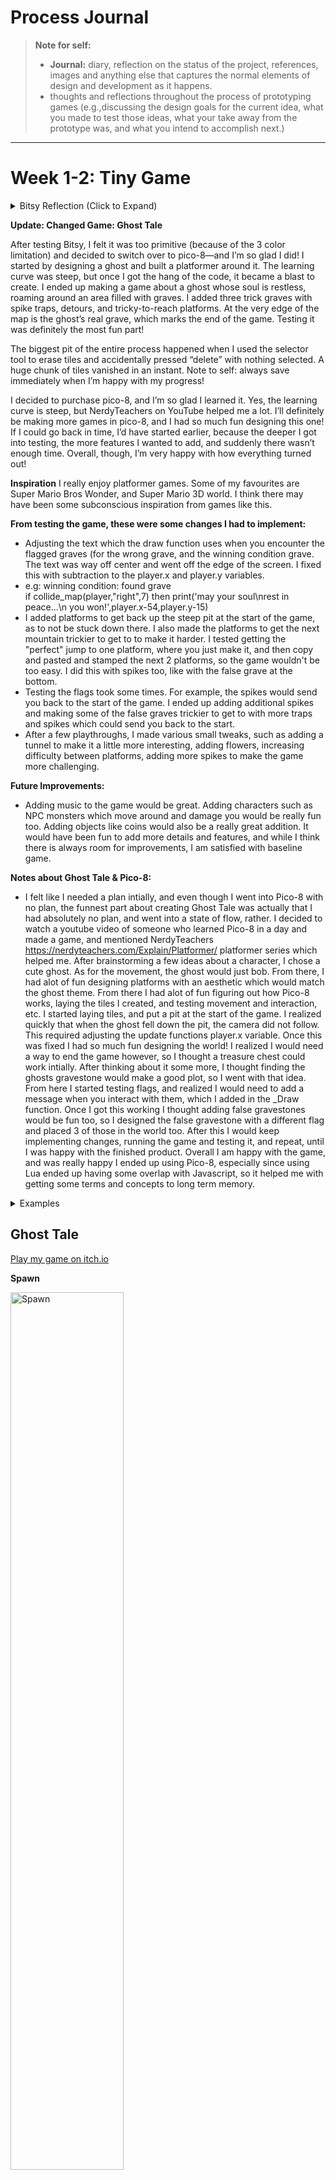 
# Process Journal

> **Note for self:**
>- **Journal:** diary, reflection on the status of the project, references, images and anything else that captures the normal elements of design and development as it happens.
>- thoughts and reflections throughout the process of prototyping games (e.g.,discussing the design goals for the current idea, what you made to test those ideas, what your take away from the prototype was, and what you intend to accomplish next.) 

---

# Week 1-2: Tiny Game


<details>
<summary> Bitsy Reflection (Click to Expand)</summary>
	
   After reflecting, and playing various inspiring Bitsy games, I have narrowed my focus to a Bitsy game. I like the dialogue, and simplistic art style. 

   The scene is at the shore. A raven sits there. An orca resides in the water. The characters journey is about finding guidance and comfort in nature at the shore, as they drift on their way to finding their purpose. 
   
   Rather than going to different rooms, the player walks along the beach in the same scene, collecting items along the beach. As the player collects various different items along the beach, the dialogue progresses, revealing the characters internal journey.

   Characters: 
   - Orca: Wise, mysterious. Knows the ancient, deep, mysterious wisdom of the ocean. Deep, like the ocean. The orca ocassionaly and majestically surfaces. Truly a sight to see when he surfaces, he spouts grand wisdom, before he returns to his pod.
   - Raven: the Trickster: May act as a guide. Sharp and confrontational in nature, in contrast with the orca. Vapid, like the air. The Raven croaks and caws, and flaps it's wings around.

   Items: 
   - Driftwood: May reveal objects, perhaps carvings, for the player to see. Maybe even symbolic of people.
   - Sea glass: Symbolizes transformation. Even from the roughest of seas, can bring a beautiful gem.
   - Shell: Triggers a childhood memory, about simpler times.
   - Fishing net: 

**Notes about Testing Bitsy:**
- I really liked the dialogue and simplicity with Bitsy. I spent a decent amount of time trying to figure out how to use it, seeing if I could add more than 3 colors into the color palette with the code. After I decided 3 colors wouldn't work (and a youtuber who confirmed I should infact stop) for my idea I decided to try Pico-8. I felt like I had a solid plan with my original idea. It was supposed to be a relatively fast game but have impactful dialogue about changes in life. From the games I tested in Bitsy, my favourite part about them is how impactful they can be, from this perspective. 
- Favourite Bitsy Games I tested:
  
https://zenzoa.itch.io/wandering-home

https://le-onionboi.itch.io/spoons

https://lolabug.itch.io/no-longer-human

</details>

**Update: Changed Game: Ghost Tale**

After testing Bitsy, I felt it was too primitive (because of the 3 color limitation) and decided to switch over to pico-8—and I’m so glad I did! I started by designing a ghost and built a platformer around it. The learning curve was steep, but once I got the hang of the code, it became a blast to create. I ended up making a game about a ghost whose soul is restless, roaming around an area filled with graves. I added three trick graves with spike traps, detours, and tricky-to-reach platforms. At the very edge of the map is the ghost’s real grave, which marks the end of the game. Testing it was definitely the most fun part!

The biggest pit of the entire process happened when I used the selector tool to erase tiles and accidentally pressed “delete” with nothing selected. A huge chunk of tiles vanished in an instant. Note to self: always save immediately when I’m happy with my progress!

I decided to purchase pico-8, and I’m so glad I learned it. Yes, the learning curve is steep, but NerdyTeachers on YouTube helped me a lot. I’ll definitely be making more games in pico-8, and I had so much fun designing this one! If I could go back in time, I’d have started earlier, because the deeper I got into testing, the more features I wanted to add, and suddenly there wasn’t enough time. Overall, though, I’m very happy with how everything turned out!

**Inspiration**
I really enjoy platformer games. Some of my favourites are Super Mario Bros Wonder, and Super Mario 3D world. I think there may have been some subconscious inspiration from games like this.

**From testing the game, these were some changes I had to implement:**
- Adjusting the text which the draw function uses when you encounter the flagged graves (for the wrong grave, and the winning condition grave. The text was way off center and went off the edge of the screen. I fixed this with subtraction to the player.x and player.y variables.
- e.g: winning condition: found grave  
	if collide_map(player,"right",7) then
			print('may your soul\nrest in peace...\n   you won!',player.x-54,player.y-15)
- I added platforms to get back up the steep pit at the start of the game, as to not be stuck down there. I also made the platforms to get the next mountain trickier to get to to make it harder. I tested getting the "perfect" jump to one platform, where you just make it, and then copy and pasted and stamped the next 2 platforms, so the game wouldn't be too easy. I did this with spikes too, like with the false grave at the bottom.
- Testing the flags took some times. For example, the spikes would send you back to the start of the game. I ended up adding additional spikes and making some of the false graves trickier to get to with more traps and spikes which could send you back to the start.
- After a few playthroughs, I made various small tweaks, such as adding a tunnel to make it a little more interesting, adding flowers, increasing difficulty between platforms, adding more spikes to make the game more challenging.

**Future Improvements:**
- Adding music to the game would be great. Adding characters such as NPC monsters which move around and damage you would be really fun too. Adding objects like coins would also be a really great addition. It would have been fun to add more details and features, and while I think there is always room for improvements, I am satisfied with baseline game. 

**Notes about Ghost Tale & Pico-8:**
- I felt like I needed a plan intially, and even though I went into Pico-8 with no plan, the funnest part about creating Ghost Tale was actually that I had absolutely no plan, and went into a state of flow, rather. I decided to watch a youtube video of someone who learned Pico-8 in a day and made a game, and mentioned NerdyTeachers https://nerdyteachers.com/Explain/Platformer/ platformer series which helped me. After brainstorming a few ideas about a character, I chose a cute ghost. As for the movement, the ghost would just bob. From there, I had alot of fun designing platforms with an aesthetic which would match the ghost theme. From there I had alot of fun figuring out how Pico-8 works, laying the tiles I created, and testing movement and interaction, etc. I started laying tiles, and put a pit at the start of the game. I realized quickly that when the ghost fell down the pit, the camera did not follow. This required adjusting the update functions player.x variable. Once this was fixed I had so much fun designing the world! I realized I would need a way to end the game however, so I thought a treasure chest could work intially. After thinking about it some more, I thought finding the ghosts gravestone would make a good plot, so I went with that idea. From here I started testing flags, and realized I would need to add a message when you interact with them, which I added in the _Draw function. Once I got this working I thought adding false gravestones would be fun too, so I designed the false gravestone with a different flag and placed 3 of those in the world too. After this I would keep implementing changes, running the game and testing it, and repeat, until I was happy with the finished product. Overall I am happy with the game, and was really happy I ended up using Pico-8, especially since using Lua ended up having some overlap with Javascript, so it helped me with getting some terms and concepts to long term memory.

<details>
<summary> Examples</summary>

- e.g: Camera 
	
		cam_x=player.x-64+(player.w/2)
		if cam_x<map_start then
					cam_x=map_start
		end
		if cam_x>map_end-128 then
					cam_x=map_end-128
		end
		camera(cam_x,player.y-64)
		end
	
- e.g: Gravestone Win Condition Flag 

		function _draw()
			cls()
			map(0,0)
			spr(player.sp,player.x,player.y,1,1,player.flp) 
			
			print('your soul wanders restlessly \n you must find your grave',124,54)
			print('press x to jump',30,82)
	
</details>

## Ghost Tale

[Play my game on itch.io](https://xaynia.itch.io/ghost-tale)

**Spawn** 

<img src="https://github.com/xaynia/CART-315/blob/main/Process/Images/GhostTale-TinyGame/Spawn.gif?raw=true" alt="Spawn" width="60%" />

**Platforms** 

<img src="https://github.com/xaynia/CART-315/blob/main/Process/Images/GhostTale-TinyGame/Platforms.gif?raw=true" alt="Platforms" width="60%" />
<img src="https://github.com/xaynia/CART-315/blob/main/Process/Images/GhostTale-TinyGame/Platforms2.gif?raw=true" alt="Platforms 2" width="60%" />

**Respawn on Death** 

<img src="https://github.com/xaynia/CART-315/blob/main/Process/Images/GhostTale-TinyGame/Death.gif?raw=true" alt="Death Animation" width="60%" />

<details>
<summary> More gifs </summary>

**False Grave** 

<img src="https://github.com/xaynia/CART-315/blob/main/Process/Images/GhostTale-TinyGame/False-grave.gif?raw=true" alt="False Grave" width="60%" /> 

**Win** 

<img src="https://github.com/xaynia/CART-315/blob/main/Process/Images/GhostTale-TinyGame/Win.gif?raw=true" alt="Win" width="60%" />`

[More: Github Image Folder](https://github.com/xaynia/CART-315/tree/main/Process/Images/GhostTale-TinyGame)

</details>

# Week 3
>Note: I emailed you about this week.

# Week 4
This week, I focused on setting up my development environment (Rider and Unity), organizing my GitHub repository, and diving into the [Unity Essentials](https://learn.unity.com/pathway/unity-essentials) pathway on Unity Learn. I logged **15 hours** of work (tracked via Toggl) which included:

- Installing and configuring Rider and Unity  
- Reviewing Unity basics through tutorials and reading documentation  
- Consolidating notes and references from the tutorials  
- Committing tutorial progress to GitHub under a new `Tutorials` folder  

These foundational steps have helped me feel more comfortable and confident using Unity. My next goal is to apply everything I’ve learned by starting a new prototype and brainstorming my own game ideas.

## What I Accomplished

1. **Fixed Github Repository**  
   - Fixed GitHub repository, pushed tutorial progress according to MDM guidelines (each commit includes a brief message and reflection).  
   - Configured Rider with Unity for scripting in C#.  
   - All tutorial work is safely pushed to GitHub in a dedicated tutorials folder within projects folder.

2. **Unity Learn:** [Essentials Pathway](https://learn.unity.com/pathway/unity-essentials%29)
   - **Editor Essentials**  
   - **3D Essentials**  
   - **Audio Essentials**  
   - **Programming Essentials**  

   Each mission took roughly two hours, and I worked step-by-step through videos and instructions. These covered scene navigation, prefab creation, physics materials, audio sources/listeners, basic scripting (C#), and more. Completing these has given me a solid grasp of the Unity Editor’s core concepts.


**Just a few of the [photos (link to Github photos folder)](https://github.com/xaynia/CART-315/tree/main/Process/Images/W4) I documented:**
   ![Ball-ramp-test-collison](https://raw.githubusercontent.com/xaynia/CART-315/main/Process/Images/W4/Ball-ramp-test-collison.png)

### Creating a horse mural:
![Mural-before](https://raw.githubusercontent.com/xaynia/CART-315/main/Process/Images/W4/Mural-before.png)

![Mural-after](https://raw.githubusercontent.com/xaynia/CART-315/main/Process/Images/W4/Mural-after.png)

### Finding hidden numbers for Unity's launch year, and getting fireworks:
![Hidden-number-0](https://raw.githubusercontent.com/xaynia/CART-315/main/Process/Images/W4/Hidden-number-0.png)

![Hidden-number](https://raw.githubusercontent.com/xaynia/CART-315/main/Process/Images/W4/Hidden-number.png)

![Fireworks](https://raw.githubusercontent.com/xaynia/CART-315/main/Process/Images/W4/Fireworks.png)


4. **Notes & References**  
   - **[Compiled detailed study notes](https://docs.google.com/document/d/19Ob0PXCKj5om9A9qJfeEV1U9GgErxdfeat1Ouwohhno/edit?usp=sharing)** (with screenshots) in a separate Google Doc. Because of the volume of images and formatting, I decided not to include them _directly_ in my GitHub process journal, but linked to this doc for reference.  
   - These notes include step-by-step instructions for Unity basics like game objects, materials, collisions, physics, and audio.
   - The notes include highlights from tutorials and much more photos as well.
   - Creating these notes will be cumulative – they help me consolidate information.

5. **Toggl Track Time Logged**  
   - Spent a total of **15 hours** on setup, tutorials, reading, and documentation for this week.

## Reflections

- **MDM Framework:** While most of my commits so far are tutorial-based, I’m practicing good habits by writing short reflections in each commit message. Even though these were guided by Unity’s lessons rather than my own design decisions, it’s good practice to capture what I learned and why it’s relevant.  
- **Comfort Level:** I feel more at home in the Unity interface now— I think getting over this inital hump was the biggest challenge. I feel particularly much more at ease navigating unity (e.g., using the scene view, using transform tools, and setting up basic scripts in Rider). The tutorials were very thorough and gave me plenty of hands-on practice, helping me feel confident navigating in Unity.  
- **Challenges & Insights:**  
	 - Navigating Rider remains something I need to get used to. I think more practice will definitely help!
  - Some tutorials can feel long, especially with the long hours I put into catching up, however the repetition helped solidify my understanding. Despite this, I will say, that learning the many nuances of the Editor (e.g., global vs. local coordinates, pivot vs. center modes) was very fun. 
 

## Next Steps

1. **Prototype Brainstorming**  
   - Begin brainstorming on a small unique game concept to apply these new skills.  
   - Narrow down a simple mechanic or theme to implement first—something I can build, test, and iterate on.
   - Start implementing weekly class content into a prototype.

2. **Rapid Prototyping & Iteration**  
   - Implement MDM framework more intentionally as I start my own project. For each “design move,” I’ll commit with a short reflection about my intent, changes, and next steps.  
   - Conduct quick playtests (even if it’s just me or a friend) to inform how I tweak gameplay mechanics.

3. **Add to the Process Journal**  
   - Continue writing weekly entries like this one.  
   - Potentially integrate a short “artist’s statement” or “manifesto” to clarify my game’s core idea once I have it.  

## Highlights
- **Repository:** Fully set up with a clear folder structure
- **Tools:** Rider + Unity successfully configured (no more environment issues).  
- **Unity Essentials Missions Completed:**  
  - Editor Essentials  
  - 3D Essentials  
  - Audio Essentials  
  - Programming Essentials  
- **Notes/Reference:** Created a robust reference document [Google Doc](https://docs.google.com/document/d/19Ob0PXCKj5om9A9qJfeEV1U9GgErxdfeat1Ouwohhno/edit?usp=sharing) with screenshots and detailed steps.  
- **Hours Logged:** 15 hours this week.  
- **Ready to Apply:** Confident with Unity’s interface and excited to brainstorm and build my first prototype. My goal is to start implementing weekly class content into a prototype.


# Week 5: Feb 13
**Exploration Prototype 3 – Design Journal**

![Single Sphere](https://github.com/xaynia/CART-315/blob/main/Process/Images/W5_ExplorationPrototype3/Single-sphere.png)

I set out to recreate the magical feeling of Summit One Vanderbilt’s mirrored room, where spheres float around and visitors can interact with them. My idea was to spawn metallic spheres from above, have them land on a plane, and allow the player to walk among them. I added a FallingSphere prefab with physics, a Spawner script to make it rain spheres, and a simple WASD/mouse-look controller so I could freely explore the scene. Initially, the spheres vanished too quickly because of scale-shrinking code, so I removed that logic to let them remain visible and behave more like rain. When the plane was too small, I felt overwhelmed by spheres “drowning” the player, so I enlarged the plane for a better sense of space.

I also experimented with **singleton** usage to manage and track all the spawned spheres. While testing collisions, I ran into the frustrating problem of spheres either knocking the player over or passing through the ground when set to “Is Trigger.” After multiple attempts (including placing triggers on the spheres themselves), I eventually found that adding a **trigger collider** to the player worked best—allowing the spheres to collide normally with the ground but not shove the player around. Although I never fully got the spheres to disappear upon touching the player in this prototype, I tested two different collision setups (on the sphere vs. on the player) and learned a lot about Unity’s physics layers, triggers, and the basics of singletons.

Overall, I spent around **8 hours** coding and refining collisions, plus about **3 hours and 20 minutes** reading and note-taking (tracked via Toggl Track), which I [uploaded to GitHub](https://github.com/xaynia/CART-315/blob/main/Process/Images/Notes/Week%205%20Book%20Notes.pdf). My next goals are to add more bounciness to the spheres, let the player interact with them more (like bouncing them around), and possibly implement a scoring system to further encourage engagement. Despite the challenges, the prototype now successfully spawns an endless “rain” of spheres inspired by Summit One Vanderbilt, and I have a much better grasp on how to combine singletons, colliders, and triggers for future projects.

![Falling Spheres](https://github.com/xaynia/CART-315/blob/main/Process/Images/W5_ExplorationPrototype3/FallingSpheres.png)

![Falling Sphere Prefab](https://github.com/xaynia/CART-315/blob/main/Process/Images/W5_ExplorationPrototype3/FallingSphere.png)

## Reflection
This felt like my first time using Unity without "training wheels" (i.e.: practicing Unity Learn tutorials, reading about Unity, or taking notes), which made starting my first Unity project from scratch both overwhelming and relieving (to finally be practicing what I have learned) at the same time.  

I met my goal of starting a prototype this week! I am very happy about that. Tracking my time in Toggltrack has been very helpful for me to figure out how to have a better week the next week, as well as manage my time. I feel like I am getting better at navigating Github, and Rider, and Unity too – even if it feels overwhelming at times (mainly because of how much there is to know in Unity before you even use it).

Currently I'm trying to find the right balance between learning and practicing in Unity. I plan to keep sprinkling in more guided Unity Learn tutorials (scripting and smaller game tutorials, currently), because they help me feel more comfortable using Unity. And I also plan to start start working on my weekly prototypes earlier in the week too. I think learning and practicing in Unity is exactly what I need to be doing before I can come up with a concrete idea for my final project – but I do plan on starting to checkout more Youtube videos to get ideas flowing too. 


## Key Accomplishments & Notes

### Spawner & Prefab Setup
- Created a **Spawner** script that instantiates `FallingSphere` prefabs from above.  
- Added a player character with movement and camera look, improving immersion.

### Collision Challenges & Solutions
- Initially, spheres shrank too quickly or knocked the player over.
- Experimented with triggers on spheres (they passed through the ground).
- **Final fix**: a trigger collider on the player that would remove spheres on contact, while they still collided with the floor.

### Singleton Exploration
- Implemented a singleton to manage the sphere list and removal.
- Encountered collider issues unrelated to the singleton itself, but learned how to globally track and destroy spheres via a single manager.

### Time Logged
- ~8 hours on scripting, testing, and collision troubleshooting.
- ~3 hours of reading/documentation, posted to GitHub.

### Prototype Potential Next Steps
- Increase sphere bounciness and add more interactivity (possibly a scoring mechanic).
- Continue refining player interactions—pushing or bouncing the spheres.

## References
- [Notes](https://github.com/xaynia/CART-315/blob/main/Process/Images/Notes/Week%205%20Book%20Notes.pdf)
- [Single Sphere](https://github.com/xaynia/CART-315/blob/main/Process/Images/W5_ExplorationPrototype3/Single-sphere.png)  
- [Falling Spheres](https://github.com/xaynia/CART-315/blob/main/Process/Images/W5_ExplorationPrototype3/FallingSpheres.png)  
- [Falling Sphere Prefab](https://github.com/xaynia/CART-315/blob/main/Process/Images/W5_ExplorationPrototype3/FallingSphere.png)
- [Github Images and Notes Log](https://github.com/xaynia/CART-315/tree/main/Process/Images)  

# Week 6:  Feb 20 | *Exploration Prototype 4 (Continuation)*

> ## What Changed This Week
>- Fixed the **trigger collision issue** (the spheres not disappearing on player contact), by adding the correct tag `FallingSphere` (to sphere prefab being spawned) that `PlayerTriggerZone`  script was looking for.
>- Added a `score` variable to the Spawner (singleton): increases score when player contacts spheres
>- Created a TextMeshPro UI display for the score


### Debugged Singleton Logic: Spheres Now Disappear on Player Contact
Picking up from last time, I investigated why the spawned spheres wouldn’t disappear upon player contact. I discovered the issue: the sphere prefabs which were being spawned were missing a necessary tag that the `PlayerTriggerZone` script was checking for (missing tag: `FallingSphere`).

```csharp
public class PlayerTriggerZone : MonoBehaviour
{
    private void OnTriggerEnter(Collider other)
    {
        if (other.CompareTag("FallingSphere"))
        {
            if (Spawner.instance != null)
            {
                Spawner.instance.RemoveSphere(other.gameObject);
            }
            else
            {
                Destroy(other.gameObject);
            }
        }
    }
}
```

Once I added the correct tag, `PlayerTriggerZone` script checks for the sphere’s tag, then it calls `Spawner.instance.RemoveSphere` (from `Spawner` Singleton script) to remove and destroy the sphere whenever the player collides with it.
![Singleton Logic: Player Contact Makes Spawned Sphere Disappear](https://raw.githubusercontent.com/xaynia/CART-315/main/Process/Images/W6_ExplorationPrototype4/SingletonLogicDebug-SpheresDissapearonPlayerContact.gif)

### Added Score in Singleton Spawner and Score UI (TextMeshPro)
Using the same newly working logic, I introduced a `score` variable to the `Spawner` singleton script. Whenever `RemoveSphere` is called (i.e., when a sphere is collected by the player), the score increases by one.

To display the score, I created a UI Canvas with a child TextMeshPro UI object. I then added a `ScoreDisplay` script
```csharp 
using System.Collections;  
using System.Collections.Generic;  
using UnityEngine;  
using TMPro;  
  
// Score Display Script
public class ScoreDisplay : MonoBehaviour {  
  public TextMeshProUGUI scoreText;  
  
  void Update() {  
  //  Show the current score (Spheres player collides with [from the Spawner])  
  scoreText.text = "Score: " + Spawner.instance.score;  
 }}
```
to the child, and in the inspector dragged the TextMeshPro component onto the script's scoreText field. This script references `Spawner.instance.score` to show the current score on the screen.

![Score UI](https://raw.githubusercontent.com/xaynia/CART-315/main/Process/Images/W6_ExplorationPrototype4/ScoreUI.gif)
I adjusted child Y position settings, max/min size, alignment, and position to be small in the top left corner. I set parent render mode to overlay too.
![Resized Score UI](https://raw.githubusercontent.com/xaynia/CART-315/main/Process/Images/W6_ExplorationPrototype4/SmallerScoreUI.gif)

## Challenges (Troubleshooting)

### Adding TextMeshPro UI

I spent about an hour fixing the hot-pink text issue in TextMeshPro. This happened because I added the UI code to the Score GameObject in play mode, and missed a notification from Unity to download the TMP Essential Resources. so once I realized I needed this, first, I manually imported them TMP resources in Unity.
![Debugging UI](https://raw.githubusercontent.com/xaynia/CART-315/main/Process/Images/W6_ExplorationPrototype4/Debugging.png)
 Then, I changed the font asset and material preset for `TMP_SubMeshUI` components to **LiberationSans SDF** and **Unity Atlas Material**, which solved the problem
![Score UI](https://raw.githubusercontent.com/xaynia/CART-315/main/Process/Images/W6_ExplorationPrototype4/ScoreUI.gif)


 ### Rider: Push Error
After I finally got everything working and tested the UI, I pushed everything in Rider (the changes and a few hundred of the new TextMeshPro  files), Rider sent a notification to authorize Github again in the browser which I accidentally closed, and then I got the error.
 
	 error: RPC failed; HTTP 400 curl 22 The requested URL returned error: 400 send-pack: unexpected disconnect while reading sideband packet.

 I spent another hour *attempting* to troubleshoot the error in Rider, and Github Desktop (I tried reauthorizing Github, undoing the changes, trying to push them (because nothing was actually pushed), etc).

After coming back to it the next day and [looking up the issue online](https://stackoverflow.com/questions/77856025/git-error-rpc-failed-http-400-curl-22-the-requested-url-returned-error-400-se), I fixed by increasing the buffer size with:

	git config http.postBuffer 524288000

Then I re-attempted the push. I also added a `.gitignore` to exclude some TextMeshPro example resources.

### Perfectionism and/or Time Blindness?
I logged **22 hours this week** in TogglTrack (Monday–Wednesday). Yet despite putting in a lot of time, I feel like I haven’t accomplished as much as I’d hoped. I suspect perfectionism and/or maybe time blindness are making tasks take longer. I’m trying to balance my desire to produce high-quality work with the reality that programming can be time-consuming—and more so when I’m still in the early stages of learning, while learning two programming languages at once.

### Balancing Unity Progress and Documentation
I also find I’m spending a considerable chunk of my time creating journal entries to document what I’m doing. This may be due to perfectionism, but I'm feeling spread thin.  I also need to focus on making real progress in Unity, researching game ideas, and practicing new scripting concepts. I’m still trying to find a happy medium between documenting everything and keeping a good development pace. 

## Reflection
Debugging the UI took longer than expected, mainly because I was juggling multiple scripts and couldn’t pinpoint the problem. It turned out to be a small oversight—missing the proper tag. Even so, it took me about an hour to trace that down.

Troubleshooting the Rider push error also took a long time. In hindsight I spent alot of time blindly trying to fix the problem and I should have looked it up sooner. I'm still not entirely sure if the TextMeshPro files caused the error, or if closing Github authorization popup tab during the push caused the error, but I assume it's the former.

Despite the challenge, I feel more organized this week. I started earlier, kept track of my time, and wrote my journal as I went along. This consistent workflow makes me feel like I’m finally getting into a programmer’s mindset.

I also discovered _Gifski_, a Mac app that converts videos into GIFs, making my documentation more visual. Additionally, I’ve been using _StackEdit_ for Markdown writing, which helps me preview changes in real time (though it lacks custom commit messages) – It's really helping me learn markdown well.

### Goals:
My main goal since the last prototype was to finish what I started (to fix the trigger collision logic), which I accomplished. Building on this, I also added a score system with UI to track how many spheres the player collects.

### What I learned:
1.  How to add TextMeshPro UI to track score.
2.  To always check Rider for warning notifications (that’s how I discovered a missing `<tag>`).
3.  Be careful when pushing big file libraries (they may cause Github can cause errors—.gitignore is essential.)

### Accomplishments: Success?:
On one hand, I’m happy to have achieved my goal of fixing the trigger collision and adding a score system—those were my main technical objectives. On the other hand, I still feel like I should be doing more in Unity itself. So, while the outcome is good, I do feel overwhelmed and wish I had more tangible progress in Unity. Given that programming is new to me (and I'm learning two languages concurrently). However, I keep reminding myself learning learning to code takes time.

### Future Exploration:
Now that I have the score system and sphere spawner working, I think it would be fun to turn the prototype into a game of soccer or baseball to keep exploring. Maybe with other NPC characters too.

Another idea would be build a skyscraper and mirrored/glass room like the original idea.

I want to begin experimenting with multiple scenes, and start  building an environment so I can start adding special objects (like I mentioned in bonus entry) too. And then also and start exploring player customization or abilities.

Eventually, I’d love to implement a magical mechanic that maybe ties into the abilities. Even though it feels far off, I’m excited by the idea of adding magic powers, spells, or elemental effects to the gameplay (I'm inspired by Eldin Ring too).

## Resources
- [Link to Project Folder (Continuation of Last Week’s Prototype 3)](https://github.com/xaynia/CART-315/tree/main/Projects/ExplorationPrototype3) 
- [Week 6 Image Log](https://github.com/xaynia/CART-315/tree/main/Process/Images/W6_ExplorationPrototype4)

# Week 6: Extra Credit Game Analysis: 

> **Game Analysis:**
> Find a game that you know well or are intrigued by. 
> What decisions have the designers made that cause the game to be interesting? 
> Where have they failed? Think mechanically rather than thematically.
>  What ideas/methods/techniques do you think you could borrow for future projects?

 ### *Zelda Tears of The Kingdom* (TOTK)
 
##  Interesting Design Decisions

#### Link's Abilities:
Link has several abilities, each earned during a shrine. These abilities allow you to manipulate objects, affecting the way you can interact with the game.

- **Ultrahand:** move/rotate/bind objects
	- bind multiple objects (up to 21) together to create new objects 
		- bind zonai devices with objects to create vehicles, flying devices
- **Fuse:** combine objects to create new items
	- combine weapons/shields with materials in the world
- **Recall:** allows you to reverse an objects movement in time.
- **Ascend:** allows link to travel through solid ceilings above him

These abilities open up a new realm of creative possibilities. They’re interesting because they let players choose *how* to tackle puzzles and combat, encouraging inventive solutions. 

For example:
- Reach areas you normally couldn’t by combining Recall, Ascend, and Ultrahand.
- Use Ultrahand in combat (e.g: dropping boulders on enemies). You can move multiple items at once too.
- Fuse allows you create a range of special weapons/shields/arrows
	- e.g: 
		- fuse an icicle with a weapon/shield to create a freezing weapon (i.e., freeze enemies)
		- freeze monster parts (shows fuse attack power) with weapon to create strong weapon 
		- fuse inventory item to arrow when shooting arrow
			- e.g:
				- bomb flower + arrow = bomb arrow
				- fire fruit + arrow = flaming arrow

### Physics
What makes these abilities so special is how they interact and change the physics of objects. This interplay is central to the entire game (exploring, combat puzzles, etc). For instance, the game’s physics engine treats every fused item or Zonai device as a physical object with its own weight, collision, and momentum—so when you bind them together, the physics engine tries to simulate them realistically. This enables players to experiment with a sense that anything could work if they find the right combination or angle, which not only fuels creativity but also solutions to challenges.

## Design Fails
### Overly Exploitable Ability Physics: 
The game’s physics engine and abilities create endless possibilities. Vehicles and flying devices made from Zonai devices are intended to be limited by Zonai battery. However, because you can combine almost anything, it’s common to see vehicles **modified** in ways the developers never intended.

**Examples:**

**e.g: No Battery Infinite Flight Aircraft**  
I found (one of many examples on [Youtube](https://www.youtube.com/watch?v=7uzDn_20oiE&t=10s)) this build which does this to create this exploit:
>- **Fuse** a Flux Construct I block part to your shield/weapon (you don't even need to defeat it, you can just attack it, and fuse his part)
>- **Fuse** a propeller (from *Turbine Power* Shrine) to your shield/weapon. 
>- Then go to Peilison in Tarrey Town, an NPC you can pay to **unfuse** them. 
>- Then you can use **ultrahand** to bind the parts together to create the build 
>- Also needed: speark-like weapon (e.g. pitchfork), and a Zonai steering stick (uses no Zonai power)

This exploit bypasses the limit (Zonai power, and intended flying devices) created by the game entirely. And by fusing and unfusing items, players can gain access to building blocks they weren't intended to use to build. Since it completely sidesteps the energy-cell system (collecting batteries, managing flight time), core progression elements become moot.

**e.g:  Infinite Battery Exploit with Cooking Pots**
>- When flying with a hot air balloon, you normally lose altitude if the battery depletes. By opening your inventory and using a single-use cooking pot (Zonai item), you effectively reset or recharge your battery, preventing the balloon from dropping.

The original design goal—requiring players to plan battery usage—is undermined when you can simply reset your Zonai energy on demand.

**e.g: Preventing Gliders from Despawning**
>-   If you attach extra fans backward on a glider and mount a steering stick, the glider won’t nosedive or despawn once battery runs out.
>-   It essentially remains functional, letting you fly indefinitely without burning additional resources.

Glider despawning was intended to limit flight duration. This exploit overrides the limitation, which again, makes exploration become trivial.

**e.g: Infinate Heigh Glitch**
>- If you place a stabilizer onto a U-shaped block (from the depths), stand in it, trigger a memory cutscene, and exit. 
>- This can catapult Link high into the sky, effectively creating infinite height gain

This glitch bypasses standard travel mechanics (e.g.: rockets, hot air balloons) which again have limitations. This matters mechanically because it allows players to bypass environmental challenges and achievements (like climbing mountains, or reaching floating islands, etc).

### Unbalanced Arrow Supply/Demand
Arrows are in high demand and can be frustratingly scarce or expensive, prompting repetitive rupee farming methods, or infinate arrow glitches/exploits. 

Arrows are in high demand but can be scarce or expensive, encouraging repetitive rupee farming (e.g., gem farming from Stone Talus spawns) or reliance on infinite-arrow glitches/exploits. The pricing and availability of arrows could perhaps be a design oversight. While the developers likely intended some scarcity, it can feel overly punishing or tedious, driving players to repetitive grinds just to get basic resources.

### Save/Load Abuse: 
Players can save right before a difficult fight and reload repeatedly if they fail, negating many of the intended risks. This design choice removes tension from high stake battles because it removes risk (penalty and losses), and inadvertently reduces difficulty. Some players appreciate it; others see it as diminishing challenge.

## Borrowable Ideas/Methods/Techniques for Future Projects

**The creative abilities and physics truly form a double-edged sword.** On one hand, Link’s expansive toolkit is a huge part of what makes the game so appealing, because there are practically endless possibilities to tackle any situation.

On the other hand, with so much creative freedom, players naturally discover ways to bypass design intent—like building flying vehicles that ignore intended flight-time limits. I can see why TOTK puts restrictions on flying devices, given that real-life aircraft have resource constraints. Meanwhile, other games (like GTA) don’t bother with flight limits (planes needing no fuel), providing a whole different play experience without those concerns.

Still, I’ve got to give props to the players and TOTK for crafting such a robust physics simulation, where everyone can invent and test imaginative creations in ways that even the developers might not have foreseen.

### Player Abilities:
What I would takeaway from TOTK, is the idea of the abilities being something people could only dream of having. I would opt for some different abilities, thinking about guardrails to prevent exploits (e.g: balance them with resource costs or situational limitations)
- Elemental manipulation (player can manipulate fire, air, water, earth, light)
- Teleportation (similar to map teleportation in TOTK)
- Necromancy
- Ability for *character* to fly (defy physics)

### Game Physics Ideas:
- Element interaction
	- e.g: 
		- Ice and fire (and magma when you combine them)
		- Fire melts ice
		- Water can heat/freeze 
		- Food can heat/freeze

### Cooking Mechanic:
I love the cooking mechanic in TOTK. I love how it enables you to explore, gather items, and experiment. The cutscene is wonderful too, and the experience feels very cozy. I do wish, however, there was *more* recipes creations. 

**Some of my favourite aspects of TOTK cooking:**

There are so many **different ways to cook**:
- **Meal:** food ingredients cooked in a pot 
- **Elixir:** critter and monster part cooked in a pot
- **Roast:** food cooked by fire (or extreme heat)
- **Frozen:** food laid on freezing ground
- **Boiled:** egg put in hot spring
- **Fairy Tonic:** fairy + recipe
- **Dubious Food:** minimally restores HP (recipe fail)

And different cooking **effects**:
- **Meal:** restores hearts (HP), special effects
- **Elixir:** restores 2x hearts (HP), special effects
- **Roast:** restores less hearts (HP), but stacks in inventory
- **Frozen:** provides heat resistance
	- can fuse to shield to shield surf
- **Boiled:** egg put in hot spring
- **Fairy Tonic:** restores 2x hearts (HP), prevents dubious recipe

And different **ingredient effects** to cook with:
- **Hearty**
- **Spicy**
- **Chill**
- **Mighty**: increases attack
- Normal

### Object Special Effects:
An overarching theme of cooking and fuse, is **object properties which have effects**. I like the idea of adding special properties to objects in the game (herbs, fruits, gems, etc) that be used (e.g. cooking, to make weapons more powerful) to encourage players to combine items in strategic ways.

## Closing Thoughts
In the end, what I love most about _Tears of the Kingdom_ is its ability to **spark creativity** through abilities and physics—letting you **experiment** and solve challenges in countless ways. This design is definitely a double-edged sword: the same openness that makes the game so fascinating can also lead to players bypassing large chunks of content. Still, I’m blown away by just how expansive and polished the physics system is, even if replicating it on that scale would be tough for most projects. Instead, I’d aim to borrow some of my favorite ideas, like **player abilities, dynamic cooking, objects with special properties, and elemental interactions**—and adapt the abilities with a bit more caution.

# Week 7: Iterative Prototype 1
> Journal about the first stage of your prototyping process. What was your idea? What specific questions where you trying to answer (goals)? Was it a look/feel, role, implementation prototype?What fidelity levels are you dealing with? What did you learn and what are the next steps?

## Idea
Our primary concept is a **defend-the-castle** style game where the player must protect a magical crystal (or orb, etc) from waves of incoming monsters. The core mechanics revolve around spellcasting: the player uses projectiles or spells to repel enemies that spawn at increasing rates. This forms the foundation of our game, and we plan to layer additional features—like varying environments, elemental power-ups, and possibly an inventory system—after we establish the basic combat loop.

### Design Values
1.  **Immersion in a Magical World**: We want players to feel truly embedded in a fantasy realm, experiencing the thrill of spellcasting and defending a sacred artifact.
2.  **Progression & Challenge**: As waves increase in difficulty, the sense of progression is key, offering a rewarding loop for players who successfully upgrade or learn new spells.
3.  **Scalability**: Start with a simple but solid core (castle defense), then scale up with new elements (inventory, environment interactions, elemental powers) if time permits.
4.  **Player Agency**: The player should have multiple spellcasting choices and strategic options (e.g., positioning, resource management) to keep the gameplay engaging and varied.

### Three favourite ideas
1.   **Mini Open-World with Combat & Magic**  
    Inspired by _Zelda: TOTK_ and _Elden Ring_, a small but explorable environment where players can gather resources for spells, interact with NPCs, and fight roaming monsters.
    
2.   **Horde Defense with Elemental Interactions**  
    Waves of enemies approach while the player uses elemental spells (fire, ice, lightning, etc.) that can combine for special effects (e.g., oil + fire = increased burn damage).
    
3.   **Puzzle-Integrated Spellcasting**  
    A puzzle layer in which spell combinations unlock doors or reveal hidden paths—possibly using illusions or invisibility to navigate stealth segments.
    
We ultimately chose to focus on the **horde defense** aspect first, as it offers a clear core challenge and is easier to implement in our initial prototype.

## Goals

First, we aim to get the barebones foundation of our defend-the-castle game working. These steps will let us test the core loop: the player casts spells at waves of monsters trying to destroy the orb.
### Weekly Goals
- [ ]    **Create a Monster GameObject** (basic model/placeholder)
- [ ] **Create a Crystal/Orb GameObject** (the target to defend)
- [ ] **Implement Basic Projectile/Spellcasting**
	- Simple projectile script
	- Collision detection with monsters (could potentially use my previous collision detection script)
- [ ] **Set Up a Simple Wave Spawner** (enemy waves) (could use my spawner script)
	- Very basic AI to move towards the orb
- [ ] **Implement Health & Damage**
	- Monster health/dying on 0 HP
	- Orb health (game over if destroyed)
	- Player health
- [ ]    **Basic UI feedback** (player health, crystal health, score).

Our immediate goal is to validate the core gameplay loop—does defending an object with spell-based combat feel satisfying, challenging, and fun? By testing early, we can confirm whether our combat mechanics are engaging enough to expand upon.

##  Questions We’re Trying to Answer
1.  Can we implement smooth spellcasting mechanics with a basic projectile system in Unity?
2.  Is the pacing of enemy waves balanced for a “defend-the-orb” style challenge to maintain player engagement?
3.  How feasible is it to add additional features (inventory, elemental combos, etc.) later without breaking the core loop? 

### Was it a look/feel, role, or implementation prototype?
This prototype primarily focuses on **implementation**. We are building scripts for monster AI, projectile casting, and object defense to see if our gameplay mechanics work under real conditions. While we do care about some basic aesthetic consistency (a fantasy look/feel), the priority is functional testing over polished visuals.

### Fidelity Levels
**Low- to Mid-Fidelity**: We’re using placeholder 3D assets or basic shapes, as well as simple UI elements for scoring and health. This allows us to iterate on gameplay without getting bogged down by final art or detailed environment design.

## Next Steps
- [ ] **Integrate Scoring** using existing scoring system
- [ ] **Implement Basic Spellcasting**:
    -   Use a projectile system in Unity.
    -   Ensure it feels responsive (speed, damage, cooldown).
- [ ] **Create Enemy Waves**:
    -   Set up a spawner that gradually increases wave difficulty.
    -   Basic AI: move towards the crystal/orb and attempt to damage it.
    - Adjust speed, spawn rate, difficulty)
- [ ] **Protect the Crystal**:
    -   Implement a health system for the orb (and possibly the player).
    -   Show basic feedback when the crystal is hit.
- [ ] **Set Up a Simple Scoring System** _(already made in Unity but needs integration)_
    -   Points awarded per monster killed.
    -   Possibly track wave count or “time survived.”
- [ ] **Refine Enemy AI and Balancing**
    -   Tweak spawn rates, enemy health, and damage for a more engaging pace.
    -   Consider different enemy types if time allows (faster but weaker vs. slower but stronger).
- [ ] **Enhance Spellcasting System**
		-   Implement cooldowns and a basic mana resource.
	    -   Experiment with elemental spells (fire, ice, lightning) to test synergy.
- [ ] **Improve UI/UX**
    -   Display player health, orb health, wave counters, and scoring in a clean layout to track progression
    -   Add simple menus or pause screens as needed.
- [ ] **Expand to Elemental Power-Ups**  
    -   Introduce special items or pickups that alter spell damage or add new spell effects.
 
**Ideas for Broader Features (If time permits):**

-   **Shop** with points and upgrades, and interface
	- [inspiration game](https://www.crazygames.com/game/defend-your-castle)
-   **Explore Elemental Power-Ups** prototype collecting items that grant different spell attributes or buffs.
- **Elemental Power-Ups**   Introduce special GameObjects (e.g.: fire/ice mushrooms/peppers/crystals) that alter spell damage or add new spell effects, and potentially add interactions between them
		- could be stored in an inventory system, or the player could automatically wield special new mana (and then maybe use left and right arrow keys to switch between spell type)
- **Mini Open World Features**  shop, puzzle area(s), treasure chests, buildings, NPC's
	-   **Puzzle Integration** puzzle areas


# Week 8: Iterative Prototype 2: Adding Enemy AI & Health Mechanics

![AttackHP](https://github.com/xaynia/CART-315/blob/main/Process/Images/FinalProject/Attack2.gif)

> Journal about the first stage of your prototyping process. What was your idea? What specific questions were you trying to answer (goals)? Was it a look/feel, role, or implementation prototype? What fidelity levels are you dealing with? What did you learn and what are the next steps?

### Last Weeks Accomplished Goals
- [x]    **Create a Monster GameObject** (basic model/placeholder)
- [x] **Create a Crystal/Orb GameObject** (the target to defend)
- [ ] **Implement Basic Projectile/Spellcasting**
	- Simple projectile script
	- Collision detection with monsters (could potentially use my previous collision detection script)
- [ ] **Set Up a Simple Wave Spawner** (enemy waves) (could use my spawner script)
	- Very basic AI to move towards the orb
- [x] **Implement Health & Damage**
	- Monster health/dying on 0 HP
	- Orb health (game over if destroyed)
	- Player health
- [x]    **Basic UI feedback** (player health, crystal health, score).

## Idea

Building on the concept of a **defend-the-object, hoarde** style game with magic (spellcasting), this week I focused on implementing the fundamental systems behind **enemy movement**, **enemy attacks**, and an **HP/Health bar** system. The goal remains to create a horde-defense scenario where enemies spawn, move toward a critical target (like a magical crystal or orb), and attempt to damage it, while the player defends.

I introduced Enemy AI scripts that let enemies move toward the Target, attack if in range, and manage their own health. I also added a universal Health script that can be attached to the Player, the Target, and any Enemy. Also, I implemented a Health Bar UI element that appears when attacked, giving immediate visual feedback on damage.

1.  **Enemy Movement & Attack**
    -   The enemy moves toward a specified `Target` transform and attacks when within `attackRange`.
    -   A cooldown prevents it from spamming the attack every frame, preserving balance and clarity.
2.  **Health Script**
    -   Any character/object can have `maxHealth`, take damage via `TakeDamage(float)`, and handle death with a simple `Die()` method.
    -   An event-based approach (`OnHealthChanged`) allows the **Health Bar** to update only when damage actually occurs.
3.  **Health Bar UI**
    -   A World Space canvas and a fill `Image` let me display health visually above each entity.
    -   It’s now trivial to see if the Target or an Enemy is near death, or if the Player is about to be overrun.

### Design Values

-   **Clarity of Core Mechanics**: Ensure that the basic loop of “enemy spawns → enemy chases target → target/enemy takes damage” is solid.
-   **Simplicity and Extensibility**: Keep the scripts modular (Enemy script, Health script, HealthBar script) so they can be easily extended for multiple enemy types, player attacks, etc.
-   **Minimal**: working without game assets to get the core mechanics down before adding aesthetic features
- **Immediate Visual Feedback**: Add a minimal but clear UI component (the health bar) to show damage and health changes, to quickly grasp what’s happening when testing

## Goals
My goal was to start implementing a core foundation (enemy AI movement and attack, health logic [i.e. damage & death],) to setup a basic defend-the-object prototype. This lays the groundwork for future expansions— enemy hordes, adding player spellcasting, and so on.

## Questions to Answer

-  **Does a single “Health” component work well for multiple objects?**
    -   Yes—things remain consistent, and debugging is simpler.
-  **Is the movement & attack AI robust enough for horde-style gameplay?**
    -   For a basic prototype, yes. I can build on it with pathfinding or advanced behaviors later.


### Was it a look/feel, role, or implementation prototype?

**Implementation Prototype**: The focus was on functional scripts (Enemy logic, HP system, UI feedback). The look remains placeholder-like, with minimal art (without assets) to validate the underlying mechanics, to build a foundation to expand upon later. Even so, the look/feel aspect of having a floating health bar contributes to clarity in the user experience.

### Fidelity Levels

**Low to Mid-Fidelity**: Using simple capsule placeholders for enemies, a minimal cube target object, and a simple green/red health bar. There’s no finalized art or animation—just enough mimimal visuals to verify functionality.

## Accomplishments
### Created an Enemy Script (Movement & Attack) (`Enemy.cs`):
   - **Movement**: Moves the enemy toward a designated `Target` transform using a `moveSpeed`.
   - ![Enemy-player.gif](https://github.com/xaynia/CART-315/blob/main/Process/Images/FinalProject/Enemy-player.gif)
   - **Attack Logic**:
        -   Defines an `attackRange` to decide how close the enemy must be to attack.
        -   Uses `attackDamage` to define how much damage is applied.
        -   Includes an `attackCooldown` to avoid attacking every single frame.
        -   ![Enemy Settings](https://github.com/xaynia/CART-315/blob/main/Process/Images/FinalProject/Enemy-script2.png)
- **Health System**: The enemy (as well as the player and target) can have the same `Health` script attached, allowing them to take damage and potentially be destroyed at 0 HP.

### Implemented a Universal Health Script (`Health.cs`):
   - Stores `maxHealth` and `currentHealth`.
   -  ![Health Settings](https://github.com/xaynia/CART-315/blob/main/Process/Images/FinalProject/Health-script.png)
   - Allows you to customize unique max health for any object (i.e., player, object, target) you put it on
    -  Provides a `TakeDamage(float amount)` method for reducing HP and checking for death.
    -  Notifies health bar via event (`OnHealthChanged`) when health changes
    - handle death with a simple `Die()` method.

### Added a Universal Health Bar UI (`HealthBar.cs)`:

   -   Created health bar UI using a World Space Canvas with a child Image serving as the fill for the health bar to display health visually above any objects head
   -   Ensures the bar only appears and depletes when the character is damaged.
   -   Positioned the health bar above each entity’s head for clarity
![Healthbar.gif](https://github.com/xaynia/CART-315/blob/main/Process/Images/FinalProject/Healthbar.gif)


## What I Learned

1.  **Reusability is Key**: Having one Health and HealthBar script for all objects saves a lot of work and ensures consistent damage/HP behavior. 
2.  **Feedback is Crucial**: Seeing an on-screen health bar clarifies the state of battle—makes it easier to test AI logic or balance.
3.  **Minimalism > Details to Start**: The simple approach to AI (direct movement to Target, no pathfinding) meets the immediate needs but might need upgrading 

## Next Steps (Goals)

- [ ]   **Magic/Projectile Player Attack Mechanism**: Add projectile magic for the player to damage enemies 
	- calling `TakeDamage` on hit)
- [ ]   **Integrate the Spawner** so multiple enemies (hordes) appear over time. 	
- [ ]   **Confiagure Horde Code**: Test how the current movement and attack logic scales with many enemies.
	- Tweak spawn rates, speeds, and wave size to test the core loop.
- [ ]   **Allow Enemies to Attack the Player** (not just the target), so the player must actively defend themselves.
- [ ]   **Polish & Balancing**: Tweak HP, damage values, and wave pacing to ensure the game is both challenging and fair.

### Question to answer: Once hoardes are set up with the spawner, will players remain engaged?

>**Longer-Term Ideas** (If time allows):
>- **Hoarde levels**: After integrating the spawner, add variation (levels, increasing difficulty) in enemy hoardes
>-   **Spell Variation** for the player: implement multiple spell types (fire, ice, chain lightning, etc.).
>-   **UI Enhancements**: More sophisticated health bars, possibly with floating damage text or icons.
>- **Shop**
>-  **Add “Death” Feedback**: Animations, sound effects, or particle effects for both enemies and the Target when they die.

## Links:
- [Link to Project](https://github.com/xaynia/CART-315/tree/main/Projects/Final)
- [Link to Project Media](https://github.com/xaynia/CART-315/tree/main/Process/Images/FinalProject)
